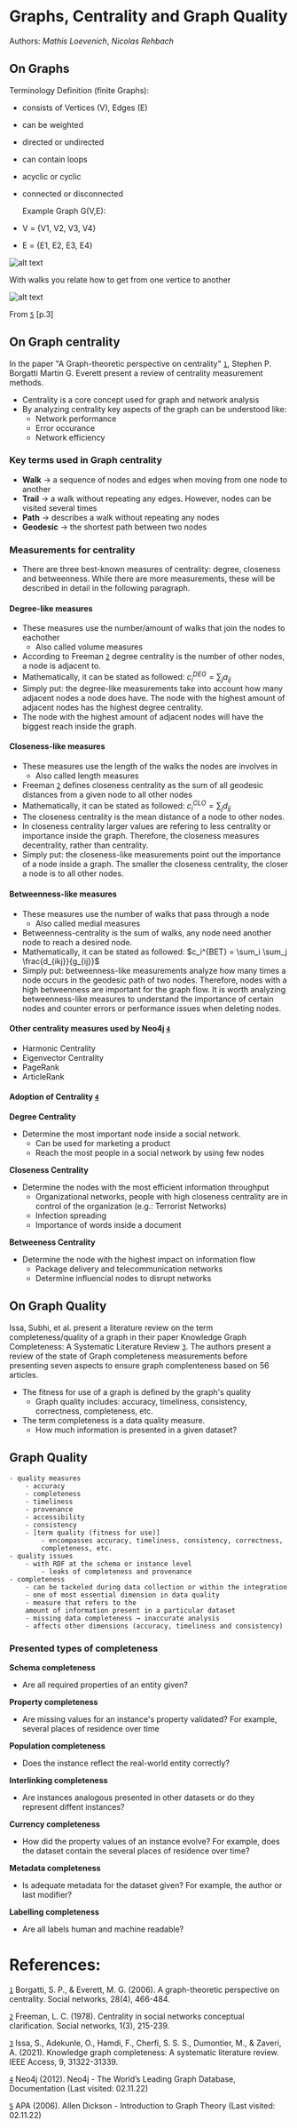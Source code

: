# Graphs, Centrality and Graph Quality

Authors: *Mathis Loevenich*, *Nicolas Rehbach*

## On Graphs

Terminology Definition (finite Graphs):
- consists of Vertices (V), Edges (E)
- can be weighted 
- directed or undirected
- can contain loops
- acyclic or cyclic
- connected or disconnected

    Example Graph G(V,E):
- V = {V1, V2, V3, V4}
- E = {E1, E2, E3, E4}

![alt text](images/graph03.png)

With walks you relate how to get from one vertice to another

![alt text](images/walks.png)

From [`5`](https://www2.math.utah.edu/mathcircle/notes/MC_Graph_Theory.pdf) [p.3]
 


## On Graph centrality

In the paper "A Graph-theoretic perspective on centrality" [`1`](https://www.sciencedirect.com/science/article/pii/S0378873305000833), Stephen P. Borgatti Martin G. Everett present a review of centrality measurement methods.

- Centrality is a core concept used for graph and network analysis
- By analyzing centrality key aspects of the graph can be understood like:
    - Network performance
    - Error occurance
    - Network efficiency

### Key terms used in Graph centrality
- **Walk** $\rightarrow$ a sequence of nodes and edges when moving from one node to another
- **Trail** $\rightarrow$ a walk without repeating any edges. However, nodes can be visited several times
- **Path** $\rightarrow$ describes a walk without repeating any nodes
- **Geodesic** $\rightarrow$ the shortest path between two nodes

### Measurements for centrality
- There are three best-known measures of centrality: degree, closeness and betweenness. While there are more measurements, these will be described in detail in the following paragraph.

#### Degree-like measures
- These measures use the number/amount of walks that join the nodes to eachother
    - Also called volume measures   
- According to Freeman [`2`](https://www.bebr.ufl.edu/sites/default/files/Centrality%20in%20Social%20Networks.pdf) degree centrality is the number of other nodes, a node is adjacent to.
- Mathematically, it can be stated as followed: $c_i^{DEG} = \sum_j a_{ij}$
- Simply put: the degree-like measurements take into account how many adjacent nodes a node does have. The node with the highest amount of adjacent nodes has the highest degree centrality.
- The node with the highest amount of adjacent nodes will have the biggest reach inside the graph.


#### Closeness-like measures
- These measures use the length of the walks the nodes are involves in
    - Also called length measures
- Freeman [`2`](https://www.bebr.ufl.edu/sites/default/files/Centrality%20in%20Social%20Networks.pdf) defines closeness centrality as the sum of all geodesic distances from a given node to all other nodes
- Mathematically, it can be stated as followed: $c_i^{CLO} = \sum_j d_{ij}$
- The closeness centrality is the mean distance of a node to other nodes.
- In closeness centrality larger values are refering to less centrality or importance inside the graph. Therefore, the closeness measures decentrality, rather than centrality.
- Simply put: the closeness-like measurements point out the importance of a node inside a graph. The smaller the closeness centrality, the closer a node is to all other nodes.

#### Betweenness-like measures
- These measures use the number of walks that pass through a node
    - Also called medial measures
- Betweenness-centrality is the sum of walks, any node need another node to reach a desired node.
- Mathematically, it can be stated as followed: $c_i^{BET} = \sum_i \sum_j \frac{d_{ikj}}{g_{ij}}$
- Simply put: betweenness-like measurements analyze how many times a node occurs in the geodesic path of two nodes. Therefore, nodes with a high betweenness are important for the graph flow. It is worth analyzing betweenness-like measures to understand the importance of certain nodes and counter errors or performance issues when deleting nodes.

#### Other centrality measures used by Neo4j [`4`](https://neo4j.com/developer/graph-data-science/centrality-graph-algorithms/)
- Harmonic Centrality
- Eigenvector Centrality
- PageRank
- ArticleRank

#### Adoption of Centrality [`4`](https://neo4j.com/developer/graph-data-science/centrality-graph-algorithms/)

**Degree Centrality**
- Determine the most important node inside a social network. 
    - Can be used for marketing a product
    - Reach the most people in a social network by using few nodes

**Closeness Centrality**
- Determine the nodes with the most efficient information throughput
    - Organizational networks, people with high closeness centrality are in control of the organization (e.g.: Terrorist Networks)
    - Infection spreading
    - Importance of words inside a document
    
**Betweeness Centrality**
- Determine the node with the highest impact on information flow
    - Package delivery and telecommunication networks
    - Determine influencial nodes to disrupt networks

## On Graph Quality

Issa, Subhi, et al. present a literature review on the term completeness/quality of a graph in their paper Knowledge Graph Completeness: A Systematic Literature Review [`3`](https://ieeexplore.ieee.org/abstract/document/9344615).
The authors present a review of the state of Graph completeness measurements before presenting seven aspects to ensure graph complenteness based on 56 articles.

- The fitness for use of a graph is defined by the graph's quality
    - Graph quality includes: accuracy, timeliness, consistency, correctness, completeness, etc. 
- The term completeness is a data quality measure.
    - How much information is presented in a given dataset?
    
    
## Graph Quality

    - quality measures
        - accuracy
        - completeness
        - timeliness
        - provenance
        - accessibility
        - consistency
        - [term quality (fitness for use)]
            - encompasses accuracy, timeliness, consistency, correctness,
            completeness, etc.
    - quality issues
        - with RDF at the schema or instance level
            - leaks of completeness and provenance
    - completeness
        - can be tackeled during data collection or within the integration
        - one of most essential dimension in data quality
        - measure that refers to the
        amount of information present in a particular dataset
        - missing data completeness → inaccurate analysis
        - affects other dimensions (accuracy, timeliness and consistency)

### Presented types of completeness
**Schema completeness**
   
   - Are all required properties of an entity given?
    
**Property completeness**
   
   - Are missing values for an instance's property validated? For example, several places of residence over time
   
**Population completeness**
    
   - Does the instance reflect the real-world entity correctly?
    
**Interlinking completeness**
   
   - Are instances analogous presented in other datasets or do they represent diffent instances?
    
**Currency completeness**
    
   - How did the property values of an instance evolve? For example, does the dataset contain the several places of residence over time?
    
**Metadata completeness**
    
   - Is adequate metadata for the dataset given? For example, the author or last modifier? 
    
**Labelling completeness**
    
   - Are all labels human and machine readable?

# References:


[`1`](https://www.sciencedirect.com/science/article/pii/S0378873305000833) Borgatti, S. P., & Everett, M. G. (2006). A graph-theoretic perspective on centrality. Social networks, 28(4), 466-484.

[`2`](https://www.bebr.ufl.edu/sites/default/files/Centrality%20in%20Social%20Networks.pdf) Freeman, L. C. (1978). Centrality in social networks conceptual clarification. Social networks, 1(3), 215-239.

[`3`](https://ieeexplore.ieee.org/abstract/document/9344615) Issa, S., Adekunle, O., Hamdi, F., Cherfi, S. S. S., Dumontier, M., & Zaveri, A. (2021). Knowledge graph completeness: A systematic literature review. IEEE Access, 9, 31322-31339.

[`4`](https://neo4j.com/developer/graph-data-science/centrality-graph-algorithms/) Neo4j (2012). Neo4j - The World’s Leading Graph Database, Documentation (Last visited: 02.11.22)

[`5`](https://www2.math.utah.edu/mathcircle/notes/MC_Graph_Theory.pdf) APA 
(2006). Allen Dickson - Introduction to Graph Theory (Last visited: 02.11.22)
